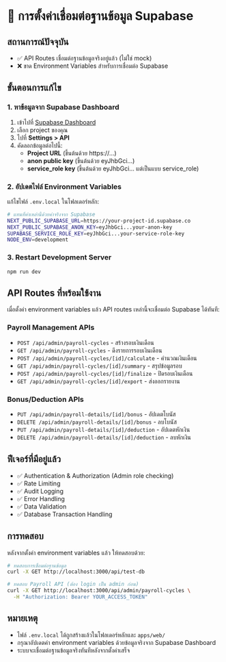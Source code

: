 # 🔧 การตั้งค่าเชื่อมต่อฐานข้อมูล Supabase

## สถานการณ์ปัจจุบัน
- ✅ API Routes เชื่อมต่อฐานข้อมูลจริงอยู่แล้ว (ไม่ใช่ mock)
- ❌ ขาด Environment Variables สำหรับการเชื่อมต่อ Supabase

## ขั้นตอนการแก้ไข

### 1. หาข้อมูลจาก Supabase Dashboard
1. เข้าไปที่ [Supabase Dashboard](https://supabase.com/dashboard)
2. เลือก project ของคุณ
3. ไปที่ **Settings > API**
4. คัดลอกข้อมูลต่อไปนี้:
   - **Project URL** (ขึ้นต้นด้วย https://...)
   - **anon public key** (ขึ้นต้นด้วย eyJhbGci...)
   - **service_role key** (ขึ้นต้นด้วย eyJhbGci... แต่เป็นแบบ service_role)

### 2. อัปเดตไฟล์ Environment Variables
แก้ไขไฟล์ `.env.local` ในโฟลเดอร์หลัก:

```bash
# แทนที่ค่าเหล่านี้ด้วยค่าจริงจาก Supabase
NEXT_PUBLIC_SUPABASE_URL=https://your-project-id.supabase.co
NEXT_PUBLIC_SUPABASE_ANON_KEY=eyJhbGci...your-anon-key
SUPABASE_SERVICE_ROLE_KEY=eyJhbGci...your-service-role-key
NODE_ENV=development
```

### 3. Restart Development Server
```bash
npm run dev
```

## API Routes ที่พร้อมใช้งาน
เมื่อตั้งค่า environment variables แล้ว API routes เหล่านี้จะเชื่อมต่อ Supabase ได้ทันที:

### Payroll Management APIs
- `POST /api/admin/payroll-cycles` - สร้างรอบเงินเดือน
- `GET /api/admin/payroll-cycles` - ดึงรายการรอบเงินเดือน
- `POST /api/admin/payroll-cycles/[id]/calculate` - คำนวณเงินเดือน
- `GET /api/admin/payroll-cycles/[id]/summary` - สรุปข้อมูลรอบ
- `POST /api/admin/payroll-cycles/[id]/finalize` - ปิดรอบเงินเดือน
- `GET /api/admin/payroll-cycles/[id]/export` - ส่งออกรายงาน

### Bonus/Deduction APIs  
- `PUT /api/admin/payroll-details/[id]/bonus` - อัปเดตโบนัส
- `DELETE /api/admin/payroll-details/[id]/bonus` - ลบโบนัส
- `PUT /api/admin/payroll-details/[id]/deduction` - อัปเดตหักเงิน
- `DELETE /api/admin/payroll-details/[id]/deduction` - ลบหักเงิน

## ฟีเจอร์ที่มีอยู่แล้ว
- ✅ Authentication & Authorization (Admin role checking)
- ✅ Rate Limiting
- ✅ Audit Logging
- ✅ Error Handling
- ✅ Data Validation
- ✅ Database Transaction Handling

## การทดสอบ
หลังจากตั้งค่า environment variables แล้ว ให้ทดสอบด้วย:

```bash
# ทดสอบการเชื่อมต่อฐานข้อมูล
curl -X GET http://localhost:3000/api/test-db

# ทดสอบ Payroll API (ต้อง login เป็น admin ก่อน)
curl -X GET http://localhost:3000/api/admin/payroll-cycles \
  -H "Authorization: Bearer YOUR_ACCESS_TOKEN"
```

## หมายเหตุ
- ไฟล์ `.env.local` ได้ถูกสร้างแล้วในโฟลเดอร์หลักและ `apps/web/`
- กรุณาอัปเดตค่า environment variables ด้วยข้อมูลจริงจาก Supabase Dashboard
- ระบบจะเชื่อมต่อฐานข้อมูลจริงทันทีหลังจากตั้งค่าเสร็จ